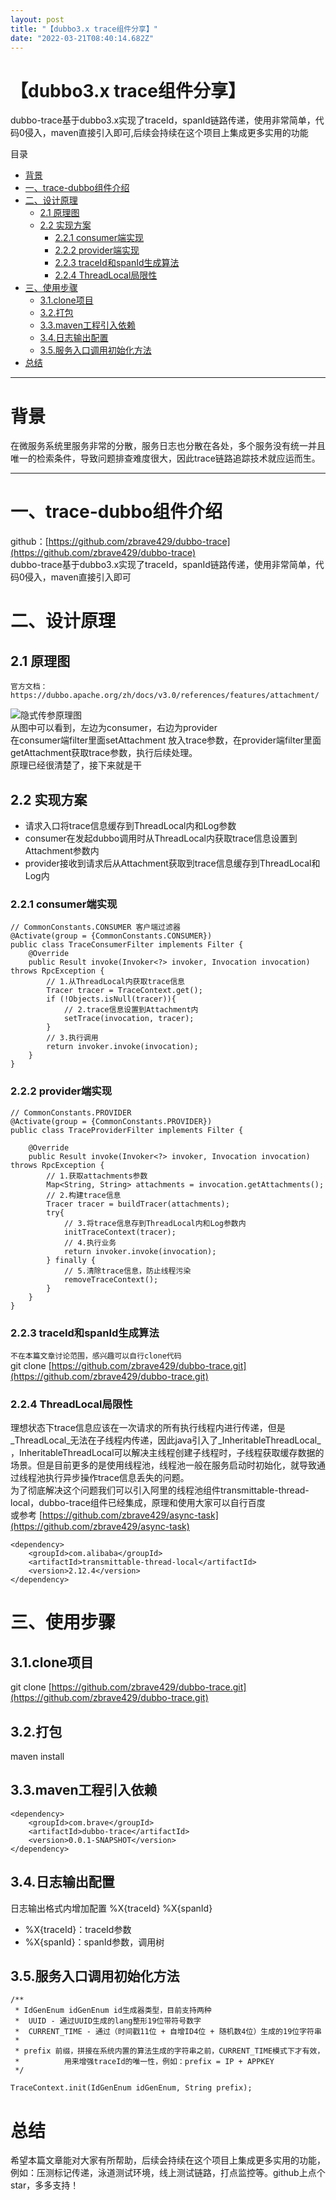 ```yaml
---
layout: post
title: "【dubbo3.x trace组件分享】"
date: "2022-03-21T08:40:14.682Z"
---
```

【dubbo3.x trace组件分享】
====================

dubbo-trace基于dubbo3.x实现了traceId，spanId链路传递，使用非常简单，代码0侵入，maven直接引入即可,后续会持续在这个项目上集成更多实用的功能

目录

*   [背景](#背景)
*   [一、trace-dubbo组件介绍](#一trace-dubbo组件介绍)
*   [二、设计原理](#二设计原理)
    *   [2.1 原理图](#21-原理图)
    *   [2.2 实现方案](#22-实现方案)
        *   [2.2.1 consumer端实现](#221-consumer端实现)
        *   [2.2.2 provider端实现](#222-provider端实现)
        *   [2.2.3 traceId和spanId生成算法](#223-traceid和spanid生成算法)
        *   [2.2.4 ThreadLocal局限性](#224-threadlocal局限性)
*   [三、使用步骤](#三使用步骤)
    *   [3.1.clone项目](#31clone项目)
    *   [3.2.打包](#32打包)
    *   [3.3.maven工程引入依赖](#33maven工程引入依赖)
    *   [3.4.日志输出配置](#34日志输出配置)
    *   [3.5.服务入口调用初始化方法](#35服务入口调用初始化方法)
*   [总结](#总结)

* * *

背景
==

在微服务系统里服务非常的分散，服务日志也分散在各处，多个服务没有统一并且唯一的检索条件，导致问题排查难度很大，因此trace链路追踪技术就应运而生。

* * *

一、trace-dubbo组件介绍
=================

github：[https://github.com/zbrave429/dubbo-trace](https://github.com/zbrave429/dubbo-trace)  
dubbo-trace基于dubbo3.x实现了traceId，spanId链路传递，使用非常简单，代码0侵入，maven直接引入即可

二、设计原理
======

2.1 原理图
-------

`官方文档：https://dubbo.apache.org/zh/docs/v3.0/references/features/attachment/`

![隐式传参原理图](https://img-blog.csdnimg.cn/13d05be7586e46968a24d31b6ba5e5a1.png)  
从图中可以看到，左边为consumer，右边为provider  
在consumer端filter里面setAttachment 放入trace参数，在provider端filter里面getAttachment获取trace参数，执行后续处理。  
原理已经很清楚了，接下来就是干

2.2 实现方案
--------

*   请求入口将trace信息缓存到ThreadLocal内和Log参数
*   consumer在发起dubbo调用时从ThreadLocal内获取trace信息设置到Attachment参数内
*   provider接收到请求后从Attachment获取到trace信息缓存到ThreadLocal和Log内

### 2.2.1 consumer端实现

    // CommonConstants.CONSUMER 客户端过滤器
    @Activate(group = {CommonConstants.CONSUMER})
    public class TraceConsumerFilter implements Filter {
        @Override
        public Result invoke(Invoker<?> invoker, Invocation invocation) throws RpcException {
    		// 1.从ThreadLocal内获取trace信息
            Tracer tracer = TraceContext.get();
            if (!Objects.isNull(tracer)){
            	// 2.trace信息设置到Attachment内
                setTrace(invocation, tracer);
            }
            // 3.执行调用
            return invoker.invoke(invocation);
        }
    }
    

### 2.2.2 provider端实现

    // CommonConstants.PROVIDER 
    @Activate(group = {CommonConstants.PROVIDER})
    public class TraceProviderFilter implements Filter {
    
        @Override
        public Result invoke(Invoker<?> invoker, Invocation invocation) throws RpcException {
    		// 1.获取attachments参数
            Map<String, String> attachments = invocation.getAttachments();
    		// 2.构建trace信息
            Tracer tracer = buildTracer(attachments);
            try{
            	// 3.将trace信息存到ThreadLocal内和Log参数内
                initTraceContext(tracer);
                // 4.执行业务
                return invoker.invoke(invocation);
            } finally {
            	// 5.清除trace信息，防止线程污染
                removeTraceContext();
            }
        }
    }
    

### 2.2.3 traceId和spanId生成算法

`不在本篇文章讨论范围，感兴趣可以自行clone代码`  
git clone [https://github.com/zbrave429/dubbo-trace.git](https://github.com/zbrave429/dubbo-trace.git)

### 2.2.4 ThreadLocal局限性

理想状态下trace信息应该在一次请求的所有执行线程内进行传递，但是_ThreadLocal_无法在子线程内传递，因此java引入了_InheritableThreadLocal_ ，InheritableThreadLocal可以解决主线程创建子线程时，子线程获取缓存数据的场景。但是目前更多的是使用线程池，线程池一般在服务启动时初始化，就导致通过线程池执行异步操作trace信息丢失的问题。  
为了彻底解决这个问题我们可以引入阿里的线程池组件transmittable-thread-local，dubbo-trace组件已经集成，原理和使用大家可以自行百度  
或参考 [https://github.com/zbrave429/async-task](https://github.com/zbrave429/async-task)

    <dependency>
        <groupId>com.alibaba</groupId>
        <artifactId>transmittable-thread-local</artifactId>
        <version>2.12.4</version>
    </dependency>
    

三、使用步骤
======

3.1.clone项目
-----------

git clone [https://github.com/zbrave429/dubbo-trace.git](https://github.com/zbrave429/dubbo-trace.git)

3.2.打包
------

maven install

3.3.maven工程引入依赖
---------------

    <dependency>
        <groupId>com.brave</groupId>
        <artifactId>dubbo-trace</artifactId>
        <version>0.0.1-SNAPSHOT</version>
    </dependency>
    

3.4.日志输出配置
----------

日志输出格式内增加配置 %X{traceId} %X{spanId}

*   %X{traceId}：traceId参数
*   %X{spanId}：spanId参数，调用树

3.5.服务入口调用初始化方法
---------------

    /**
     * IdGenEnum idGenEnum id生成器类型，目前支持两种
     *  UUID - 通过UUID生成的lang整形19位带符号数字
     *  CURRENT_TIME - 通过（时间戳11位 + 自增ID4位 + 随机数4位）生成的19位字符串
     * 
     * prefix 前缀，拼接在系统内置的算法生成的字符串之前，CURRENT_TIME模式下才有效，
     *          用来增强traceId的唯一性，例如：prefix = IP + APPKEY
     */
    
    TraceContext.init(IdGenEnum idGenEnum, String prefix);
    

总结
==

希望本篇文章能对大家有所帮助，后续会持续在这个项目上集成更多实用的功能，例如：压测标记传递，泳道测试环境，线上测试链路，打点监控等。github上点个star，多多支持！